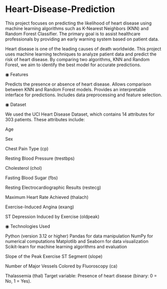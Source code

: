 # Heart-Disease-Prediction

This project focuses on predicting the likelihood of heart disease using machine learning algorithms such as K-Nearest Neighbors (KNN) and Random Forest Classifier. The primary goal is to assist healthcare professionals by providing an early warning system based on patient data.


Heart disease is one of the leading causes of death worldwide. This project uses machine learning techniques to analyze patient data and predict the risk of heart disease. By comparing two algorithms, KNN and Random Forest, we aim to identify the best model for accurate predictions.


◉ Features

Predicts the presence or absence of heart disease.
Allows comparison between KNN and Random Forest models.
Provides an interpretable interface for predictions.
Includes data preprocessing and feature selection.

◉ Dataset

We used the UCI Heart Disease Dataset, which contains 14 attributes for 303 patients. These attributes include:

Age

Sex

Chest Pain Type (cp)

Resting Blood Pressure (trestbps)

Cholesterol (chol)

Fasting Blood Sugar (fbs)

Resting Electrocardiographic Results (restecg)

Maximum Heart Rate Achieved (thalach)

Exercise-Induced Angina (exang)

ST Depression Induced by Exercise (oldpeak)


◉ Technologies Used


Python (version 3.12 or higher)
Pandas for data manipulation
NumPy for numerical computations
Matplotlib and Seaborn for data visualization
Scikit-learn for machine learning algorithms and evaluation


Slope of the Peak Exercise ST Segment (slope)

Number of Major Vessels Colored by Fluoroscopy (ca)

Thalassemia (thal)
Target variable: Presence of heart disease (binary: 0 = No, 1 = Yes).
